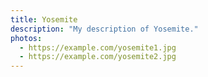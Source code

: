 ```yaml
---
title: Yosemite
description: "My description of Yosemite."
photos:
  - https://example.com/yosemite1.jpg
  - https://example.com/yosemite2.jpg
---
```


